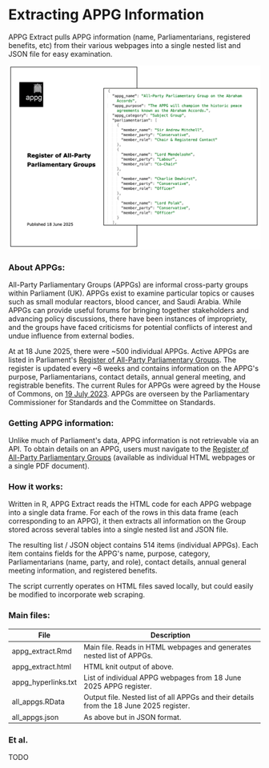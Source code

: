# Extracting APPG Information

APPG Extract pulls APPG information (name, Parliamentarians, registered benefits, etc) from their various webpages into a single nested list and JSON file for easy examination.

![Preview image](preview_image.png)

### About APPGs:

All-Party Parliamentary Groups (APPGs) are informal cross-party groups within Parliament (UK). APPGs exist to examine particular topics or causes such as small modular reactors, blood cancer, and Saudi Arabia. While APPGs can provide useful forums for bringing together stakeholders and advancing policy discussions, there have been instances of impropriety, and the groups have faced criticisms for potential conflicts of interest and undue influence from external bodies.

At at 18 June 2025, there were ~500 individual APPGs. Active APPGs are listed in Parliament's [Register of All-Party Parliamentary Groups](https://www.parliament.uk/mps-lords-and-offices/standards-and-financial-interests/parliamentary-commissioner-for-standards/registers-of-interests/register-of-all-party-party-parliamentary-groups/). The register is updated every ~6 weeks and contains information on the APPG's purpose, Parliamentarians, contact details, annual general meeting, and registrable benefits. The current Rules for APPGs were agreed by the House of Commons, on [19 July 2023](https://hansard.parliament.uk/commons/2023-07-19/debates/110BBCAB-684E-447C-9995-7DEA813D8D3F/All-PartyParliamentaryGroups). APPGs are overseen by the Parliamentary Commissioner for Standards and the Committee on Standards. 

### Getting APPG information:

Unlike much of Parliament's data, APPG information is not retrievable via an API. To obtain details on an APPG, users must navigate to the [Register of All-Party Parliamentary Groups](https://www.parliament.uk/mps-lords-and-offices/standards-and-financial-interests/parliamentary-commissioner-for-standards/registers-of-interests/register-of-all-party-party-parliamentary-groups/) (available as individual HTML webpages or a single PDF document).

### How it works:

Written in R, APPG Extract reads the HTML code for each APPG webpage into a single data frame. For each of the rows in this data frame (each corresponding to an APPG), it then extracts all information on the Group stored across several tables into a single nested list and JSON file.

The resulting list / JSON object contains 514 items (individual APPGs). Each item contains fields for the APPG's name, purpose, category, Parliamentarians (name, party, and role), contact details, annual general meeting information, and registered benefits.

The script currently operates on HTML files saved locally, but could easily be modified to incorporate web scraping.

### Main files:

| **File**            | **Description**                                                                         |
|---------------------|-----------------------------------------------------------------------------------------|
| appg_extract.Rmd    | Main file. Reads in HTML webpages and generates nested list of APPGs.                   |
| appg_extract.html   | HTML knit output of above.                                                              |
| appg_hyperlinks.txt | List of individual APPG webpages from 18 June 2025 APPG register.                       |
| all_appgs.RData     | Output file. Nested list of all APPGs and their details from the 18 June 2025 register. |
| all_appgs.json      | As above but in JSON format.                                                            |

### Et al.

TODO
